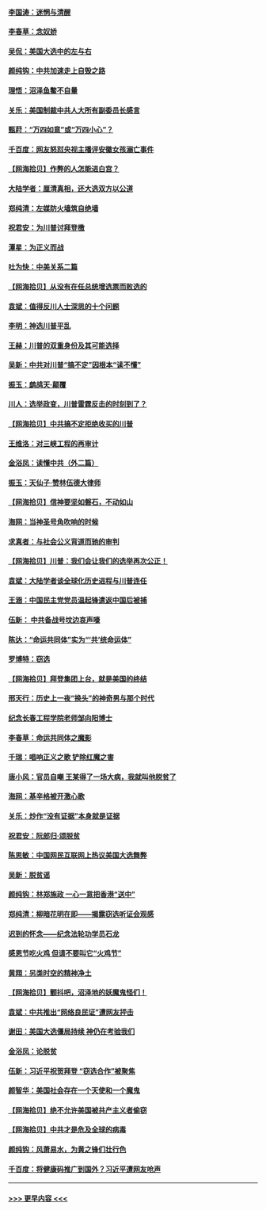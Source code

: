 #### [李国涛：迷惘与清醒](../pages/nsc993/n12607532.md?t=12101251) 
#### [李春草：念奴娇](../pages/nsc993/n12607083.md?t=12101251) 
#### [吴侃：美国大选中的左与右](../pages/nsc993/n12607054.md?t=12101251) 
#### [颜纯钩：中共加速走上自毁之路](../pages/nsc993/n12606473.md?t=12101251) 
#### [理悟：沼泽鱼鳖不自量](../pages/nsc993/n12606454.md?t=12101251) 
#### [关乐：美国制裁中共人大所有副委员长感言](../pages/nsc993/n12606442.md?t=12101251) 
#### [甄莳：“万四如意”或“万四小心”？](../pages/nsc993/n12606091.md?t=12101251) 
#### [千百度：网友怒怼央视主播评安徽女孩溺亡事件](../pages/nsc993/n12605370.md?t=12101251) 
#### [【网海拾贝】作弊的人怎能进白宫？](../pages/nsc993/n12603546.md?t=12101251) 
#### [大陆学者：厘清真相，还大选双方以公道](../pages/nsc993/n12603475.md?t=12101251) 
#### [郑纯清：左媒防火墙筑自绝墙](../pages/nsc993/n12602226.md?t=12101251) 
#### [祝君安：为川普讨拜登檄](../pages/nsc993/n12602199.md?t=12101251) 
#### [潭星：为正义而战](../pages/nsc993/n12600926.md?t=12101251) 
#### [吐为快：中美关系二篇](../pages/nsc993/n12600908.md?t=12101251) 
#### [【网海拾贝】从没有在任总统增选票而败选的](../pages/nsc993/n12600435.md?t=12101251) 
#### [袁斌：值得反川人士深思的十个问题](../pages/nsc993/n12600332.md?t=12101251) 
#### [李明：神选川普平乱](../pages/nsc993/n12599751.md?t=12101251) 
#### [王赫：川普的双重身份及其可能选择](../pages/nsc993/n12599723.md?t=12101251) 
#### [吴新：中共对川普“搞不定”因根本“读不懂”](../pages/nsc993/n12599502.md?t=12101251) 
#### [振玉：鹧鸪天‧颠覆](../pages/nsc993/n12599494.md?t=12101251) 
#### [川人：选举政变，川普雷霆反击的时刻到了？](../pages/nsc993/n12599291.md?t=12101251) 
#### [【网海拾贝】中共搞不定拒绝收买的川普](../pages/nsc993/n12598955.md?t=12101251) 
#### [王维洛：对三峡工程的再审计](../pages/nsc993/n12598436.md?t=12101251) 
#### [金浴凤：读懂中共（外二篇）](../pages/nsc993/n12597943.md?t=12101251) 
#### [振玉：天仙子‧赞林伍德大律师](../pages/nsc993/n12597929.md?t=12101251) 
#### [【网海拾贝】信神要坚如磐石，不动如山](../pages/nsc993/n12597901.md?t=12101251) 
#### [海网：当神圣号角吹响的时候](../pages/nsc993/n12595891.md?t=12101251) 
#### [求真者：与社会公义背道而驰的审判](../pages/nsc993/n12595868.md?t=12101251) 
#### [【网海拾贝】川普：我们会让我们的选举再次公正！](../pages/nsc993/n12594930.md?t=12101251) 
#### [袁斌：大陆学者谈全球化历史进程与川普连任](../pages/nsc993/n12594690.md?t=12101251) 
#### [王涵：中国民主党党员温起锋遣返中国后被捕](../pages/nsc993/n12594540.md?t=12101251) 
#### [伍新： 中共备战号坟边哀声嚎](../pages/nsc993/n12593086.md?t=12101251) 
#### [陈达：“命运共同体”实为“‘共’统命运体”](../pages/nsc993/n12590865.md?t=12101251) 
#### [罗博特：窃选](../pages/nsc993/n12590619.md?t=12101251) 
#### [【网海拾贝】拜登集团上台，就是美国的终结](../pages/nsc993/n12589725.md?t=12101251) 
#### [邢天行：历史上一夜“换头”的神奇男与那个时代](../pages/nsc993/n12589424.md?t=12101251) 
#### [纪念长春工程学院老师邹向阳博士](../pages/nsc993/n12585390.md?t=12101251) 
#### [李春草：命运共同体之魔影](../pages/nsc993/n12585026.md?t=12101251) 
#### [千瑞：唱响正义之歌 铲除红魔之害](../pages/nsc993/n12585002.md?t=12101251) 
#### [唐小风：官员自嘲 王某得了一场大病，我就叫他脱贫了](../pages/nsc993/n12584981.md?t=12101251) 
#### [海网：基辛格被开激心歌](../pages/nsc993/n12584946.md?t=12101251) 
#### [关乐：炒作“没有证据”本身就是证据](../pages/nsc993/n12583146.md?t=12101251) 
#### [祝君安：阮郎归‧颂脱贫](../pages/nsc993/n12583119.md?t=12101251) 
#### [陈思敏：中国网民互联网上热议美国大选舞弊](../pages/nsc993/n12582845.md?t=12101251) 
#### [吴新：脱贫谣](../pages/nsc993/n12580839.md?t=12101251) 
#### [颜纯钩：林郑施政 一心一意把香港“送中”](../pages/nsc993/n12580805.md?t=12101251) 
#### [郑纯清：柳暗花明在即——揭露窃选听证会观感](../pages/nsc993/n12580795.md?t=12101251) 
#### [迟到的怀念——纪念法轮功学员石龙](../pages/nsc993/n12580245.md?t=12101251) 
#### [感恩节吃火鸡  但请不要叫它“火鸡节”](../pages/nsc993/n12580252.md?t=12101251) 
#### [黄翔：另类时空的精神净土](../pages/nsc993/n12578638.md?t=12101251) 
#### [【网海拾贝】颤抖吧，沼泽地的妖魔鬼怪们！](../pages/nsc993/n12578552.md?t=12101251) 
#### [袁斌：中共推出“网络良民证”遭网友抨击](../pages/nsc993/n12578511.md?t=12101251) 
#### [谢田：美国大选僵局持续 神仍在考验我们](../pages/nsc993/n12577432.md?t=12101251) 
#### [金浴凤：论脱贫](../pages/nsc993/n12576386.md?t=12101251) 
#### [伍新：习近平祝贺拜登 “窃选合作”被聚焦](../pages/nsc993/n12576358.md?t=12101251) 
#### [颜智华：美国社会存在一个天使和一个魔鬼](../pages/nsc993/n12574299.md?t=12101251) 
#### [【网海拾贝】绝不允许美国被共产主义者偷窃](../pages/nsc993/n12573396.md?t=12101251) 
#### [【网海拾贝】中共才是危及全球的病毒](../pages/nsc993/n12571204.md?t=12101251) 
#### [颜纯钩：风萧易水，为黄之锋们壮行色](../pages/nsc993/n12571487.md?t=12101251) 
#### [千百度：将健康码推广到国外？习近平遭网友呛声](../pages/nsc993/n12570808.md?t=12101251) 

----
#### [ >>> 更早内容 <<< ](../indexes/nsc993-earlier.md)
